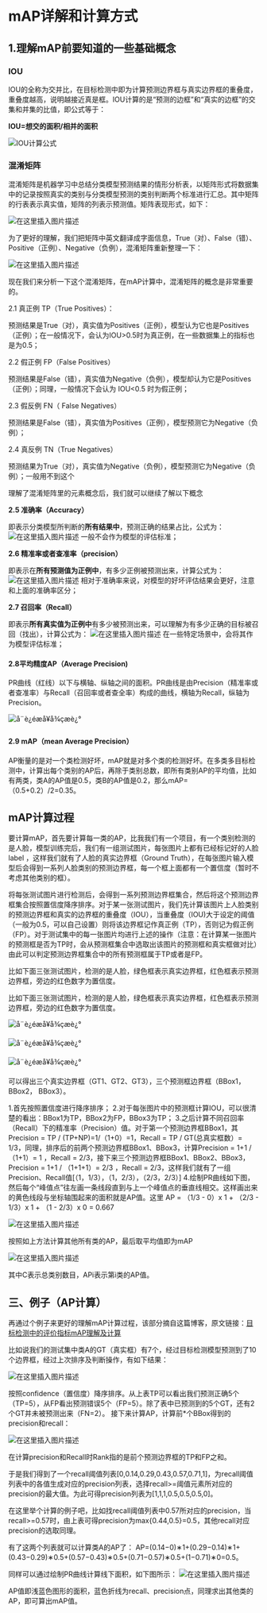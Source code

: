 # mAP详解和计算方式

## 1.理解mAP前要知道的一些基础概念

### IOU

IOU的全称为交并比，在目标检测中即为计算预测边界框与真实边界框的重叠度，重叠度越高，说明越接近真是框。IOU计算的是“预测的边框”和“真实的边框”的交集和并集的比值，即公式等于：

**IOU=想交的面积/相并的面积**

![IOU计算公式](https://img-blog.csdnimg.cn/20200216213445948.png?x-oss-process=image/watermark,type_ZmFuZ3poZW5naGVpdGk,shadow_10,text_aHR0cHM6Ly9ibG9nLmNzZG4ubmV0L3FxXzM5MDU2OTg3,size_16,color_FFFFFF,t_70)

### 混淆矩阵

混淆矩阵是机器学习中总结分类模型预测结果的情形分析表，以矩阵形式将数据集中的记录按照真实的类别与分类模型预测的类别判断两个标准进行汇总。其中矩阵的行表表示真实值，矩阵的列表示预测值。矩阵表现形式，如下：

![在这里插入图片描述](https://img-blog.csdnimg.cn/20200216210233567.png?x-oss-process=image/watermark,type_ZmFuZ3poZW5naGVpdGk,shadow_10,text_aHR0cHM6Ly9ibG9nLmNzZG4ubmV0L3FxXzM5MDU2OTg3,size_16,color_FFFFFF,t_70)

为了更好的理解，我们把矩阵中英文翻译成字面信息，True（对）、False（错）、Positive（正例）、Negative（负例），混淆矩阵重新整理一下：

![在这里插入图片描述](https://img-blog.csdnimg.cn/20200216210854502.png?x-oss-process=image/watermark,type_ZmFuZ3poZW5naGVpdGk,shadow_10,text_aHR0cHM6Ly9ibG9nLmNzZG4ubmV0L3FxXzM5MDU2OTg3,size_16,color_FFFFFF,t_70)

现在我们来分析一下这个混淆矩阵，在mAP计算中，混淆矩阵的概念是非常重要的。

2.1 真正例 TP（True Positives）：

预测结果是True（对），真实值为Positives（正例），模型认为它也是Positives（正例）；在一般情况下，会认为IOU>0.5时为真正例，在一些数据集上的指标也是为0.5；

2.2 假正例 FP（False Positives）

预测结果是False（错），真实值为Negative（负例），模型却认为它是Positives（正例）；同理，一般情况下会认为 IOU<0.5 时为假正例；

2.3 假反例 FN（ False Negatives）

预测结果是False（错），真实值为Positives（正例），模型预测它为Negative（负例）；

2.4 真反例 TN（True Negatives）

预测结果为True（对），真实值为Negative（负例），模型预测它为Negative（负例）；一般用不到这个

理解了混淆矩阵里的元素概念后，我们就可以继续了解以下概念


**2.5 准确率（Accuracy）**

即表示分类模型所判断的**所有结果中**，预测正确的结果占比，公式为：
![在这里插入图片描述](https://img-blog.csdnimg.cn/20200216220812397.png)
一般不会作为模型的评估标准；

**2.6 精准率或者查准率（precision）**

即表示在**所有预测值为正例中**，有多少正例被预测出来，计算公式为：
![在这里插入图片描述](https://img-blog.csdnimg.cn/20200216215503946.png)
相对于准确率来说，对模型的好坏评估结果会更好，注意和上面的准确率区分；

**2.7 召回率（Recall）**

即表示**所有真实值为正例中**有多少被预测出来，可以理解为有多少正确的目标被召回（找出），计算公式为：
![在这里插入图片描述](https://img-blog.csdnimg.cn/20200216215830478.png)
在一些特定场景中，会将其作为模型评估标准；

#### 2.8平均精度AP（Average Precision)

PR曲线（红线）以下与横轴、纵轴之间的面积。PR曲线是由Precision（精准率或者查准率）与Recall（召回率或者查全率）构成的曲线，横轴为Recall，纵轴为Precision。

![å¨è¿éæå¥å¾çæè¿°](https://img-blog.csdnimg.cn/20200216221837732.png?x-oss-process=image/watermark,type_ZmFuZ3poZW5naGVpdGk,shadow_10,text_aHR0cHM6Ly9ibG9nLmNzZG4ubmV0L3FxXzM5MDU2OTg3,size_16,color_FFFFFF,t_70)

#### 2.9 **mAP（mean Average Precision）**

AP衡量的是对一个类检测好坏，mAP就是对多个类的检测好坏。在多类多目标检测中，计算出每个类别的AP后，再除于类别总数，即所有类别AP的平均值，比如有两类，类A的AP值是0.5，类B的AP值是0.2，那么mAP=（0.5+0.2）/2=0.35。

## mAP计算过程

要计算mAP，首先要计算每一类的AP，比我我们有一个项目，有一个类别检测的是人脸，模型训练完后，我们有一组测试图片，每张图片上都有已经标记好的人脸 label ，这样我们就有了人脸的真实边界框（Ground Truth），在每张图片输入模型后会得到一系列人脸类别的预测边界框，每一个框上面都有一个置信度（暂时不考虑其他类别的框）。

将每张测试图片进行检测后，会得到一系列预测边界框集合，然后将这个预测边界框集合按照置信度降序排序。对于某一张测试图片，我们先计算该图片上人脸类别的预测边界框和真实的边界框的重叠度（IOU），当重叠度（IOU)大于设定的阈值（一般为0.5，可以自己设置）则将该边界框记作真正例（TP），否则记为假正例（FP）。对于测试集中的每一张图片均进行上述的操作（注意：在计算某一张图片的预测框是否为TP时，会从预测框集合中选取出该图片的预测框和真实框做对比）由此可以判定预测边界框集合中的所有预测框属于TP或者是FP。

比如下面三张测试图片，检测的是人脸，绿色框表示真实边界框，红色框表示预测边界框，旁边的红色数字为置信度。


比如下面三张测试图片，检测的是人脸，绿色框表示真实边界框，红色框表示预测边界框，旁边的红色数字为置信度。

![å¨è¿éæå¥å¾çæè¿°](https://img-blog.csdnimg.cn/20200216225527556.jpg?x-oss-process=image/watermark,type_ZmFuZ3poZW5naGVpdGk,shadow_10,text_aHR0cHM6Ly9ibG9nLmNzZG4ubmV0L3FxXzM5MDU2OTg3,size_16,color_FFFFFF,t_70)

![å¨è¿éæå¥å¾çæè¿°](https://img-blog.csdnimg.cn/20200216225559303.jpg?x-oss-process=image/watermark,type_ZmFuZ3poZW5naGVpdGk,shadow_10,text_aHR0cHM6Ly9ibG9nLmNzZG4ubmV0L3FxXzM5MDU2OTg3,size_16,color_FFFFFF,t_70)

![å¨è¿éæå¥å¾çæè¿°](https://img-blog.csdnimg.cn/20200216225943371.jpeg?x-oss-process=image/watermark,type_ZmFuZ3poZW5naGVpdGk,shadow_10,text_aHR0cHM6Ly9ibG9nLmNzZG4ubmV0L3FxXzM5MDU2OTg3,size_16,color_FFFFFF,t_70)

可以得出三个真实边界框（GT1、GT2、GT3），三个预测框边界框（BBox1，BBox2， BBox3）。

1.首先按照置信度进行降序排序；
2.对于每张图片中的预测框计算IOU，可以很清楚的看出：BBox1为TP，BBox2为FP，BBox3为TP；
3.之后计算不同召回率（Recall）下的精准率（Precision）值。对于第一个预测边界框BBox1，其Precision = TP / (TP+NP)=1/（1+0）=1，Recall = TP / GT(总真实框数）= 1/3，同理，排序后的前两个预测边界框BBox1、BBox3，计算Precision = 1+1 / （1+1）= 1 ，Recall = 2/3，接下来三个预测边界框BBox1、BBox2、BBox3，Precision = 1+1 / （1+1+1）= 2/3 ，Recall = 2/3，这样我们就有了一组Precision、Recall值[（1，1/3），（1，2/3），（2/3，2/3）]
4.绘制PR曲线如下图，然后每个“峰值点”往左画一条线段直到与上一个峰值点的垂直线相交。这样画出来的黄色线段与坐标轴围起来的面积就是AP值。这里
AP = （1/3 - 0）x 1 + （2/3 - 1/3）x 1 + （1 - 2/3）x 0 = 0.667

![在这里插入图片描述](https://img-blog.csdnimg.cn/20200217000539156.png?x-oss-process=image/watermark,type_ZmFuZ3poZW5naGVpdGk,shadow_10,text_aHR0cHM6Ly9ibG9nLmNzZG4ubmV0L3FxXzM5MDU2OTg3,size_16,color_FFFFFF,t_70)

按照如上方法计算其他所有类的AP，最后取平均值即为mAP

![在这里插入图片描述](https://img-blog.csdnimg.cn/20200217000647970.png)

其中C表示总类别数目，APi表示第i类的AP值。

## 三、例子（AP计算）

再通过个例子来更好的理解mAP计算过程，该部分摘自这篇博客，原文链接：[目标检测中的评价指标mAP理解及计算](https://blog.csdn.net/NooahH/article/details/90140912)

比如说我们的测试集中类A的GT（真实框）有7个，经过目标检测模型预测到了10个边界框，经过上次排序及判断操作，有如下结果：

![在这里插入图片描述](https://img-blog.csdnimg.cn/20200217145138417.png?x-oss-process=image/watermark,type_ZmFuZ3poZW5naGVpdGk,shadow_10,text_aHR0cHM6Ly9ibG9nLmNzZG4ubmV0L3FxXzM5MDU2OTg3,size_16,color_FFFFFF,t_70)

按照confidence（置信度）降序排序。从上表TP可以看出我们预测正确5个（TP=5），从FP看出预测错误5个（FP=5）。除了表中已预测到的5个GT，还有2个GT并未被预测出来（FN=2）。
接下来计算AP，计算前*个BBox得到的precision和recall：

![在这里插入图片描述](https://img-blog.csdnimg.cn/20200217145305862.png?x-oss-process=image/watermark,type_ZmFuZ3poZW5naGVpdGk,shadow_10,text_aHR0cHM6Ly9ibG9nLmNzZG4ubmV0L3FxXzM5MDU2OTg3,size_16,color_FFFFFF,t_70)

在计算precision和Recall时Rank指的是前个预测边界框的TP和FP之和。

于是我们得到了一个recall阈值列表[0,0.14,0.29,0.43,0.57,0.71,1]，为recall阈值列表中的各值生成对应的precision列表，选择recall>=阈值元素所对应的precision的最大值。为此可得precision列表为[1,1,1,0.5,0.5,0.5,0]。

在这里举个计算的例子吧，比如找recall阈值列表中0.57所对应的precision，当recall>=0.57时，由上表可得precision为max{0.44,0.5}=0.5，其他recall对应precision的选取同理。

有了这两个列表就可以计算类A的AP了：
AP=(0.14−0)∗1+(0.29−0.14)∗1+(0.43−0.29)∗0.5+(0.57−0.43)∗0.5+(0.71−0.57)∗0.5+(1−0.71)∗0=0.5。

同样可以通过绘制PR曲线计算线下面积，如下图所示：
![在这里插入图片描述](https://img-blog.csdnimg.cn/20200217145357599.png?x-oss-process=image/watermark,type_ZmFuZ3poZW5naGVpdGk,shadow_10,text_aHR0cHM6Ly9ibG9nLmNzZG4ubmV0L3FxXzM5MDU2OTg3,size_16,color_FFFFFF,t_70)

AP值即浅蓝色图形的面积，蓝色折线为recall、precision点，同理求出其他类的AP，即可算出mAP值。